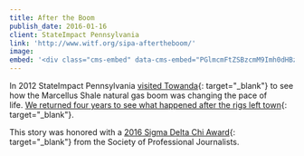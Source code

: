 ```yaml
---
title: After the Boom
publish_date: 2016-01-16
client: StateImpact Pennsylvania
link: 'http://www.witf.org/sipa-aftertheboom/'
image:
embed: '<div class="cms-embed" data-cms-embed="PGlmcmFtZSBzcmM9Imh0dHBzOi8vcGxheWVyLnZpbWVvLmNvbS92aWRlby8xNjg3NzI3ODciIHdpZHRoPSI2NDAiIGhlaWdodD0iMzYwIiBmcmFtZWJvcmRlcj0iMCIgYWxsb3dmdWxsc2NyZWVuPjwvaWZyYW1lPg=="><iframe src="https://player.vimeo.com/video/168772787" allowfullscreen="" width="640" height="360" frameborder="0"></iframe></div>'
---
```


In 2012 StateImpact Pennsylvania [visited Towanda](https://stateimpact.npr.org/pennsylvania/boomtown/){: target="_blank"} to see how the Marcellus Shale natural gas boom was changing the pace of life.&nbsp;[We returned four years to see what happened after the rigs left town](http://www.witf.org/sipa-aftertheboom/){: target="_blank"}.&nbsp;

This story was honored with a [2016 Sigma Delta Chi Award](https://www.spj.org/news.asp?REF=1507){: target="_blank"} from the Society of Professional Journalists.&nbsp;
&nbsp;
